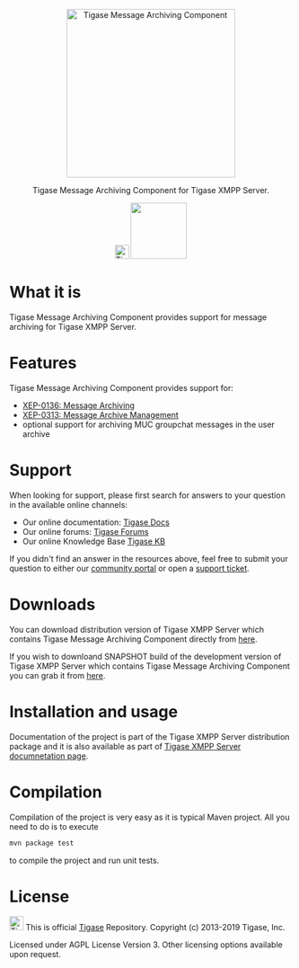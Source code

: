 <p align="center">
  <a href="https://tigase.net/">
    <img
      alt="Tigase Message Archiving Component"
      src="https://github.com/tigaseinc/website-assets/raw/master/tigase/images/tigase-logo.png?raw=true"
      width="300"
    />
  </a>
</p>

<p align="center">
  Tigase Message Archiving Component for Tigase XMPP Server.
</p>

<p align="center">
  <img alt="Tigase Logo" src="https://github.com/tigaseinc/website-assets/raw/master/tigase/images/tigase-logo.png?raw=true" width="25"/>
  <img src="https://tc.tigase.net/app/rest/builds/buildType:(id:TigaseMessageArchiving_Build)/statusIcon" width="100"/>
</p>

# What it is

Tigase Message Archiving Component provides support for message archiving for Tigase XMPP Server.

# Features

Tigase Message Archiving Component provides support for:
* [XEP-0136: Message Archiving](https://xmpp.org/extensions/xep-0136.html)
* [XEP-0313: Message Archive Management](https://xmpp.org/extensions/xep-0313.html)
* optional support for archiving MUC groupchat messages in the user archive

# Support

When looking for support, please first search for answers to your question in the available online channels:

* Our online documentation: [Tigase Docs](https://docs.tigase.net)
* Our online forums: [Tigase Forums](https://help.tigase.net/portal/community)
* Our online Knowledge Base [Tigase KB](https://help.tigase.net/portal/kb)

If you didn't find an answer in the resources above, feel free to submit your question to either our 
[community portal](https://help.tigase.net/portal/community) or open a [support ticket](https://help.tigase.net/portal/newticket).

# Downloads

You can download distribution version of Tigase XMPP Server which contains Tigase Message Archiving Component directly from [here](https://github.com/tigaseinc/tigase-server/releases).

If you wish to downloand SNAPSHOT build of the development version of Tigase XMPP Server which contains Tigase Message Archiving Component you can grab it from [here](https://build.tigase.net/nightlies/dists/latest/tigase-server-dist-max.zip).

# Installation and usage

Documentation of the project is part of the Tigase XMPP Server distribution package and it is also available as part of [Tigase XMPP Server documnetation page](https://docs.tigase.net/).

# Compilation 

Compilation of the project is very easy as it is typical Maven project. All you need to do is to execute
````bash
mvn package test
````
to compile the project and run unit tests.

# License

<img alt="Tigase Tigase Logo" src="https://github.com/tigaseinc/website-assets/raw/master/tigase/images/tigase-logo.png?raw=true" width="25"/> This is official <a href="https://tigase.net/">Tigase</a> Repository.
Copyright (c) 2013-2019 Tigase, Inc.

Licensed under AGPL License Version 3. Other licensing options available upon request.
